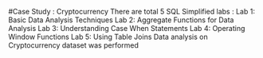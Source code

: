 #Case Study : Cryptocurrency
There are total 5 SQL Simplified labs :
Lab 1: Basic Data Analysis Techniques
Lab 2: Aggregate Functions for Data Analysis
Lab 3: Understanding Case When Statements
Lab 4: Operating Window Functions
Lab 5: Using Table Joins
Data analysis on Cryptocurrency dataset was performed 
